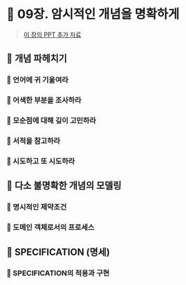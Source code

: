 # 🎯 09장. 암시적인 개념을 명확하게

> [이 장의 PPT 추가 자료](https://www.slideshare.net/HyeonSeokChoi/domain-driven-design-ch9)

## 🎈 개념 파헤치기
### 🍋 언어에 귀 기울여라





### 🍋 어색한 부분을 조사하라

### 🍋 모순점에 대해 깊이 고민하라

### 🍋 서적을 참고하라

### 🍋 시도하고 또 시도하라

## 🎈 다소 불명확한 개념의 모델링
### 🍋 명시적인 제약조건
### 🍋 도메인 객체로서의 프로세스

## 🎈 SPECIFICATION (명세)
### 🍋 SPECIFICATION의 적용과 구현

